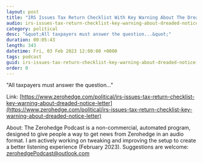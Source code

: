 ```yaml
---
layout: post
title: "IRS Issues Tax Return Checklist With Key Warning About The Dreaded Notice Letter"
audio: irs-issues-tax-return-checklist-key-warning-about-dreaded-notice-letter-1
category: political
desc: "&quot;All taxpayers must answer the question...&quot;"
duration: 00:05:43
length: 343
datetime: Fri, 03 Feb 2023 12:00:00 +0000
tags: podcast
guid: irs-issues-tax-return-checklist-key-warning-about-dreaded-notice-letter-0
order: 0
---
```

&quot;All taxpayers must answer the question...&quot;

Link: [https://www.zerohedge.com/political/irs-issues-tax-return-checklist-key-warning-about-dreaded-notice-letter](https://www.zerohedge.com/political/irs-issues-tax-return-checklist-key-warning-about-dreaded-notice-letter)

About: The Zerohedge Podcast is a non-commercial, automated program, designed to give people a way to get news from Zerohedge in an audio format.  I am actively working on tweaking and improving the setup to create a better listening experience (February 2023).  Suggestions are welcome: [zerohedgePodcast@outlook.com](mailto:zerohedgePodcast@outlook.com)